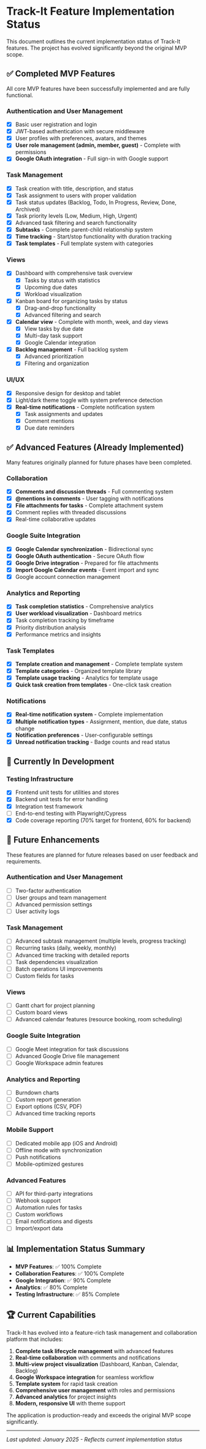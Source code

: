 # Track-It Feature Implementation Status

This document outlines the current implementation status of Track-It features. The project has evolved significantly beyond the original MVP scope.

## ✅ Completed MVP Features

All core MVP features have been successfully implemented and are fully functional.

### Authentication and User Management
- [x] Basic user registration and login
- [x] JWT-based authentication with secure middleware
- [x] User profiles with preferences, avatars, and themes
- [x] **User role management (admin, member, guest)** - Complete with permissions
- [x] **Google OAuth integration** - Full sign-in with Google support

### Task Management
- [x] Task creation with title, description, and status
- [x] Task assignment to users with proper validation
- [x] Task status updates (Backlog, Todo, In Progress, Review, Done, Archived)
- [x] Task priority levels (Low, Medium, High, Urgent)
- [x] Advanced task filtering and search functionality
- [x] **Subtasks** - Complete parent-child relationship system
- [x] **Time tracking** - Start/stop functionality with duration tracking
- [x] **Task templates** - Full template system with categories

### Views
- [x] Dashboard with comprehensive task overview
  - [x] Tasks by status with statistics
  - [x] Upcoming due dates
  - [x] Workload visualization
- [x] Kanban board for organizing tasks by status
  - [x] Drag-and-drop functionality
  - [x] Advanced filtering and search
- [x] **Calendar view** - Complete with month, week, and day views
  - [x] View tasks by due date
  - [x] Multi-day task support
  - [x] Google Calendar integration
- [x] **Backlog management** - Full backlog system
  - [x] Advanced prioritization
  - [x] Filtering and organization

### UI/UX
- [x] Responsive design for desktop and tablet
- [x] Light/dark theme toggle with system preference detection
- [x] **Real-time notifications** - Complete notification system
  - [x] Task assignments and updates
  - [x] Comment mentions
  - [x] Due date reminders

## ✅ Advanced Features (Already Implemented)

Many features originally planned for future phases have been completed.

### Collaboration
- [x] **Comments and discussion threads** - Full commenting system
- [x] **@mentions in comments** - User tagging with notifications
- [x] **File attachments for tasks** - Complete attachment system
- [x] Comment replies with threaded discussions
- [x] Real-time collaborative updates

### Google Suite Integration
- [x] **Google Calendar synchronization** - Bidirectional sync
- [x] **Google OAuth authentication** - Secure OAuth flow
- [x] **Google Drive integration** - Prepared for file attachments
- [x] **Import Google Calendar events** - Event import and sync
- [x] Google account connection management

### Analytics and Reporting
- [x] **Task completion statistics** - Comprehensive analytics
- [x] **User workload visualization** - Dashboard metrics
- [x] Task completion tracking by timeframe
- [x] Priority distribution analysis
- [x] Performance metrics and insights

### Task Templates
- [x] **Template creation and management** - Complete template system
- [x] **Template categories** - Organized template library
- [x] **Template usage tracking** - Analytics for template usage
- [x] **Quick task creation from templates** - One-click task creation

### Notifications
- [x] **Real-time notification system** - Complete implementation
- [x] **Multiple notification types** - Assignment, mention, due date, status change
- [x] **Notification preferences** - User-configurable settings
- [x] **Unread notification tracking** - Badge counts and read status

## 🚧 Currently In Development

### Testing Infrastructure
- [x] Frontend unit tests for utilities and stores
- [x] Backend unit tests for error handling
- [x] Integration test framework
- [ ] End-to-end testing with Playwright/Cypress
- [x] Code coverage reporting (70% target for frontend, 60% for backend)

## 🔮 Future Enhancements

These features are planned for future releases based on user feedback and requirements.

### Authentication and User Management
- [ ] Two-factor authentication
- [ ] User groups and team management
- [ ] Advanced permission settings
- [ ] User activity logs

### Task Management
- [ ] Advanced subtask management (multiple levels, progress tracking)
- [ ] Recurring tasks (daily, weekly, monthly)
- [ ] Advanced time tracking with detailed reports
- [ ] Task dependencies visualization
- [ ] Batch operations UI improvements
- [ ] Custom fields for tasks

### Views
- [ ] Gantt chart for project planning
- [ ] Custom board views
- [ ] Advanced calendar features (resource booking, room scheduling)

### Google Suite Integration
- [ ] Google Meet integration for task discussions
- [ ] Advanced Google Drive file management
- [ ] Google Workspace admin features

### Analytics and Reporting
- [ ] Burndown charts
- [ ] Custom report generation
- [ ] Export options (CSV, PDF)
- [ ] Advanced time tracking reports

### Mobile Support
- [ ] Dedicated mobile app (iOS and Android)
- [ ] Offline mode with synchronization
- [ ] Push notifications
- [ ] Mobile-optimized gestures

### Advanced Features
- [ ] API for third-party integrations
- [ ] Webhook support
- [ ] Automation rules for tasks
- [ ] Custom workflows
- [ ] Email notifications and digests
- [ ] Import/export data

## 📊 Implementation Status Summary

- **MVP Features**: ✅ 100% Complete
- **Collaboration Features**: ✅ 100% Complete
- **Google Integration**: ✅ 90% Complete
- **Analytics**: ✅ 80% Complete
- **Testing Infrastructure**: ✅ 85% Complete

## 🏆 Current Capabilities

Track-It has evolved into a feature-rich task management and collaboration platform that includes:

1. **Complete task lifecycle management** with advanced features
2. **Real-time collaboration** with comments and notifications
3. **Multi-view project visualization** (Dashboard, Kanban, Calendar, Backlog)
4. **Google Workspace integration** for seamless workflow
5. **Template system** for rapid task creation
6. **Comprehensive user management** with roles and permissions
7. **Advanced analytics** for project insights
8. **Modern, responsive UI** with theme support

The application is production-ready and exceeds the original MVP scope significantly.

---

*Last updated: January 2025 - Reflects current implementation status*